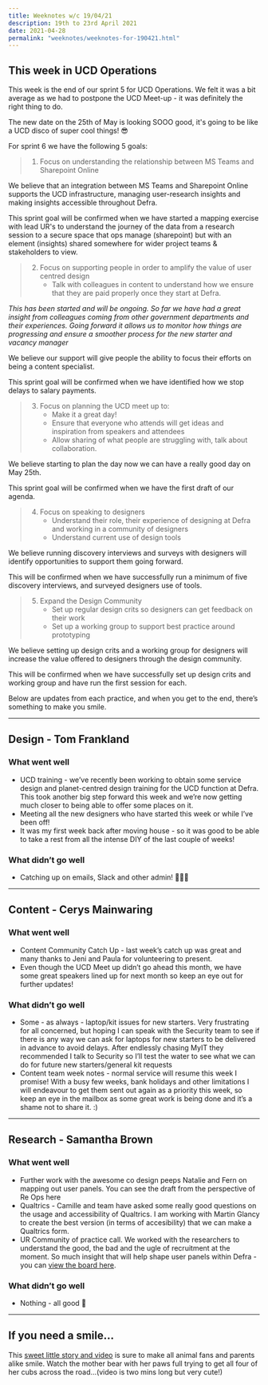```yaml
---
title: Weeknotes w/c 19/04/21
description: 19th to 23rd April 2021
date: 2021-04-28
permalink: "weeknotes/weeknotes-for-190421.html"
---
```


## This week in UCD Operations

This week is the end of our sprint 5 for UCD Operations. We felt it was a bit average as we had to postpone the UCD Meet-up - it was definitely the right thing to do.

The new date on the 25th of May is looking SOOO good, it's going to be like a UCD disco of super cool things! 😎

For sprint 6 we have the following 5 goals:

> 1. Focus on understanding the relationship between MS Teams and Sharepoint Online

We believe that an integration between MS Teams and Sharepoint Online supports the UCD infrastructure, managing user-research insights and making insights accessible throughout Defra.

This sprint goal will be confirmed when we have started a mapping exercise with lead UR's to understand the journey of the data from a research session to a secure space that ops manage (sharepoint) but with an element (insights) shared somewhere for wider project teams & stakeholders to view.

> 2. Focus on supporting people in order to amplify the value of user centred design
>    * Talk with colleagues in content to understand how we ensure that they are paid properly once they start at Defra.  

*This has been started and will be ongoing. So far we have had a great insight from colleagues coming from other government departments and their experiences. Going forward it allows us to monitor how things are progressing and ensure a smoother process for the new starter and vacancy manager*

We believe our support will give people the ability to focus their efforts on being a content specialist.

This sprint goal will be confirmed when we have identified how we stop delays to salary payments.

> 3. Focus on planning the UCD meet up to:
>    * Make it a great day!
>    * Ensure that everyone who attends will get ideas and inspiration from speakers and attendees
>    * Allow sharing of what people are struggling with, talk about collaboration.

We believe starting to plan the day now we can have a really good day on May 25th.

This sprint goal will be confirmed when we have the first draft of our agenda.

> 4. Focus on speaking to designers
>    * Understand their role, their experience of designing at Defra and working in a community of designers
>    * Understand current use of design tools

We believe running discovery interviews and surveys with designers will identify opportunities to support them going forward.

This will be confirmed when we have successfully run a minimum of five discovery interviews, and surveyed designers use of tools.

> 5) Expand the Design Community
>    * Set up regular design crits so designers can get feedback on their work
>    * Set up a working group to support best practice around prototyping

We believe setting up design crits and a working group for designers will increase the value offered to designers through the design community.

This will be confirmed when we have successfully set up design crits and working group and have run the first session for each.

Below are updates from each practice, and when you get to the end, there’s something to make you smile.

---

## Design - Tom Frankland

### What went well

* UCD training - we’ve recently been working to obtain some service design and planet-centred design training for the UCD function at Defra. This took another big step forward this week and we’re now getting much closer to being able to offer some places on it.
* Meeting all the new designers who have started this week or while I’ve been off!
* It was my first week back after moving house - so it was good to be able to take a rest from all the intense DIY of the last couple of weeks!

### What didn’t go well

* Catching up on emails, Slack and other admin! 📧📧📧

---

## Content - Cerys Mainwaring

### What went well

* Content Community Catch Up - last week’s catch up was great and many thanks to Jeni and Paula for volunteering to present.
* Even though the UCD Meet up didn’t go ahead this month, we have some great speakers lined up for next month so keep an eye out for further updates!

### What didn’t go well

* Some - as always - laptop/kit issues for new starters. Very frustrating for all concerned, but hoping I can speak with the Security team to see if there is any way we can ask for laptops for new starters to be delivered in advance to avoid delays. After endlessly chasing MyIT they recommended I talk to Security so I’ll test the water to see what we can do for future new starters/general kit requests
* Content team week notes - normal service will resume this week I promise! With a busy few weeks, bank holidays and other limitations I will endeavour to get them sent out again as a priority this week, so keep an eye in the mailbox as some great work is being done and it’s a shame not to share it. :)

---

## Research - Samantha Brown

### What went well

* Further work with the awesome co design peeps Natalie and Fern on mapping out user panels. You can see the draft from the perspective of Re Ops here
* Qualtrics - Camille and team have asked some really good questions on the usage and accessibility of Qualtrics. I am working with Martin Glancy to create the best version (in terms of accesibility) that we can make a Qualtrics form.
* UR Community of practice call. We worked with the researchers to understand the good, the bad and the ugle of recruitment at the moment. So much insight that will help shape user panels within Defra - you can [view the board here](https://trello.com/invite/b/wKtPxoQ6/5d57c58fdc11f580af3cec984328efdf/recruitment).

### What didn’t go well

* Nothing - all good 🙂

---

## If you need a smile...

This [sweet little story and video](https://www.goodnewsnetwork.org/mama-bear-tries-to-get-4-babies-across-road/ ) is sure to make all animal fans and parents alike smile. Watch the mother bear with her paws full trying to get all four of her cubs across the road…(video is two mins long but very cute!)
